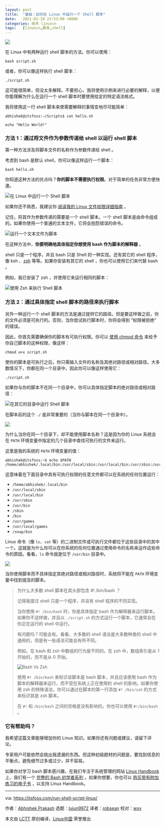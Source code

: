 ```yaml
---
layout: post
title:	"基础：如何在 Linux 中运行一个 Shell 脚本"
date:	2021-02-10 23:53:00 +0800 
categories:	技术 linuxcn 
tags:	[linuxcn,脚本,shell]
---
```



![](/Asserts/Images/album/202102/10/235325tkv7h8dvlp4makkk.jpg)


在 Linux 中有两种运行 shell 脚本的方法。你可以使用：



```
bash script.sh

```

或者，你可以像这样执行 shell 脚本：



```
./script.sh

```

这可能很简单，但没太多解释。不要担心，我将使用示例来进行必要的解释，以便你能理解为什么在运行一个 shell 脚本时要使用给定的特定语法格式。


我将使用这一行 shell 脚本来使需要解释的事情变地尽可能简单：



```
abhishek@itsfoss:~/Scripts$ cat hello.sh

echo "Hello World!"

```

### 方法 1：通过将文件作为参数传递给 shell 以运行 shell 脚本


第一种方法涉及将脚本文件的名称作为参数传递给 shell 。


考虑到 bash 是默认 shell，你可以像这样运行一个脚本：



```
bash hello.sh

```

你知道这种方法的优点吗？**你的脚本不需要执行权限**。对于简单的任务非常方便快速。


![在 Linux 中运行一个 Shell 脚本](/Asserts/Images/album/202102/10/235335ksge0jhb9y88ab28.png)


如果你还不熟悉，我建议你 [阅读我的 Linux 文件权限详细指南](https://linuxhandbook.com/linux-file-permissions/) 。


记住，将其作为参数传递的需要是一个 shell 脚本。一个 shell 脚本是由命令组成的。如果你使用一个普通的文本文件，它将会抱怨错误的命令。


![运行一个文本文件为脚本](/Asserts/Images/album/202102/10/235335yx3bcqxubkxiuqem.png)


在这种方法中，**你要明确地具体指定你想使用 bash 作为脚本的解释器** 。


shell 只是一个程序，并且 bash 只是 Shell 的一种实现。还有其它的 shell 程序，像 ksh 、[zsh](https://www.zsh.org) 等等。如果你安装有其它的 shell ，你也可以使用它们来代替 bash 。


例如，我已安装了 zsh ，并使用它来运行相同的脚本：


![使用 Zsh 来执行 Shell 脚本](/Asserts/Images/album/202102/10/235336cvwv17rw102cfa7d.png)


### 方法 2：通过具体指定 shell 脚本的路径来执行脚本


另外一种运行一个 shell 脚本的方法是通过提供它的路径。但是要这样做之前，你的文件必须是可执行的。否则，当你尝试执行脚本时，你将会得到 “权限被拒绝” 的错误。


因此，你首先需要确保你的脚本有可执行权限。你可以 [使用 chmod 命令](https://linuxhandbook.com/chmod-command/) 来给予你自己脚本的这种权限，像这样：



```
chmod u+x script.sh

```

使你的脚本是可执行之后，你只需输入文件的名称及其绝对路径或相对路径。大多数情况下，你都在同一个目录中，因此你可以像这样使用它：



```
./script.sh

```

如果你与你的脚本不在同一个目录中，你可以具体指定脚本的绝对路径或相对路径：


![在其它的目录中运行 Shell 脚本](/Asserts/Images/album/202102/10/235336w26wqqwyhiqyhihy.png)


在脚本前的这个 `./` 是非常重要的（当你与脚本在同一个目录中）。


![](/Asserts/Images/album/202102/10/235336y3gbqtiqv6trhgvz.png)


为什么当你在同一个目录下，却不能使用脚本名称？这是因为你的 Linux 系统会在 `PATH` 环境变量中指定的几个目录中查找可执行的文件来运行。


这里是我的系统的 `PATH` 环境变量的值：



```
abhishek@itsfoss:~$ echo $PATH
/home/abhishek/.local/bin:/usr/local/sbin:/usr/local/bin:/usr/sbin:/usr/bin:/sbin:/bin:/usr/games:/usr/local/games:/snap/bin

```

这意味着在下面目录中具有可执行权限的任意文件都可以在系统的任何位置运行：


* `/home/abhishek/.local/bin`
* `/usr/local/sbin`
* `/usr/local/bin`
* `/usr/sbin`
* `/usr/bin`
* `/sbin`
* `/bin`
* `/usr/games`
* `/usr/local/games`
* `/snap/bin`


Linux 命令（像 `ls`、`cat` 等）的二进制文件或可执行文件都位于这些目录中的其中一个。这就是为什么你可以在你系统的任何位置通过使用命令的名称来运作这些命令的原因。看看，`ls` 命令就是位于 `/usr/bin` 目录中。


![](/Asserts/Images/album/202102/10/235337vimf59tv5mh9coz5.png)


当你使用脚本而不具体指定其绝对路径或相对路径时，系统将不能在 `PATH` 环境变量中找到提及的脚本。



> 
> 为什么大多数 shell 脚本在其头部包含 #! /bin/bash ？
> 
> 
> 记得我提过 shell 只是一个程序，并且有 shell 程序的不同实现。
> 
> 
> 当你使用 `#! /bin/bash` 时，你是具体指定 bash 作为解释器来运行脚本。如果你不这样做，并且以 `./script.sh` 的方式运行一个脚本，它通常会在你正在运行的 shell 中运行。
> 
> 
> 有问题吗？可能会有。看看，大多数的 shell 语法是大多数种类的 shell 中通用的，但是有一些语法可能会有所不同。
> 
> 
> 例如，在 bash 和 zsh 中数组的行为是不同的。在 zsh 中，数组索引是从 1 开始的，而不是从 0 开始。
> 
> 
> ![Bash Vs Zsh](/Asserts/Images/album/202102/10/235337jnblsbq7f6d2n7r7.png)
> 
> 
> 使用 `#! /bin/bash` 来标识该脚本是 bash 脚本，并且应该使用 bash 作为脚本的解释器来运行，而不受在系统上正在使用的 shell 的影响。如果你使用 zsh 的特殊语法，你可以通过在脚本的第一行添加 `#! /bin/zsh` 的方式来标识其是 zsh 脚本。
> 
> 
> 在 `#!` 和 `/bin/bash` 之间的空格是没有影响的。你也可以使用 `#!/bin/bash` 。
> 
> 
> 


### 它有帮助吗？


我希望这篇文章能够增加你的 Linux 知识。如果你还有问题或建议，请留下评论。


专家用户可能依然会挑出我遗漏的东西。但这种初级题材的问题是，要找到信息的平衡点，避免细节过多或过少，并不容易。


如果你对学习 bash 脚本感兴趣，在我们专注于系统管理的网站 [Linux Handbook](https://linuxhandbook.com) 上，我们有一个 [完整的 Bash 初学者系列](https://linuxhandbook.com/tag/bash-beginner/) 。如果你想要，你也可以 [购买带有附加练习的电子书](https://www.buymeacoffee.com/linuxhandbook) ，以支持 Linux Handbook。




---


via: <https://itsfoss.com/run-shell-script-linux/>


作者：[Abhishek Prakash](https://itsfoss.com/author/abhishek/) 选题：[lujun9972](https://github.com/lujun9972) 译者：[robsean](https://github.com/robsean) 校对：[wxy](https://github.com/wxy)


本文由 [LCTT](https://github.com/LCTT/TranslateProject) 原创编译，[Linux中国](https://linux.cn/) 荣誉推出
